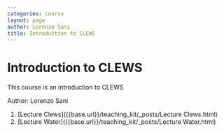 ```yaml
---
categories: course
layout: page
author: Lorenzo Sani
title: Introduction to CLEWS
---
```


# Introduction to CLEWS

This course is an introduction to CLEWS

Author: Lorenzo Sani

1. [Lecture Clews]({{base.url}}/teaching_kit/_posts/Lecture Clews.html)
1. [Lecture Water]({{base.url}}/teaching_kit/_posts/Lecture Water.html)
